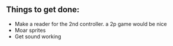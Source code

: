 ## Things to get done:
 - Make a reader for the 2nd controller. a 2p game would be nice
 - Moar sprites
 - Get sound working
